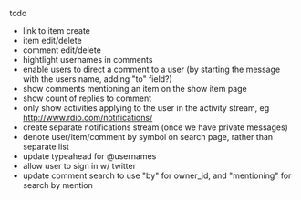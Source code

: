 todo
- link to item create
- item edit/delete
- comment edit/delete
- hightlight usernames in comments
- enable users to direct a comment to a user (by starting the message with the users name, adding "to" field?)
- show comments mentioning an item on the show item page
- show count of replies to comment
- only show activities applying to the user in the activity stream, eg http://www.rdio.com/notifications/
- create separate notifications stream (once we have private messages)
- denote user/item/comment by symbol on search page, rather than separate list
- update typeahead for @usernames
- allow user to sign in w/ twitter
- update comment search to use "by" for owner_id, and "mentioning" for search by mention
